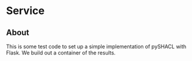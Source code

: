 # Service

## About

This is some test code to set up a simple implementation of pySHACL with
Flask.  We build out a container of the results.
